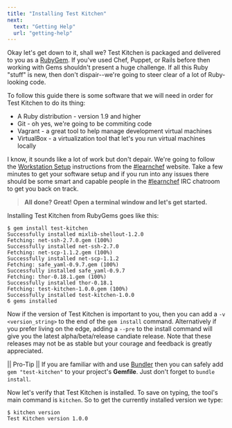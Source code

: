 ```yaml
---
title: "Installing Test Kitchen"
next:
  text: "Getting Help"
  url: "getting-help"
---
```


Okay let's get down to it, shall we? Test Kitchen is packaged and delivered to you as a [RubyGem](http://guides.rubygems.org/what-is-a-gem/). If you've used Chef, Puppet, or Rails before then working with Gems shouldn't present a huge challenge. If all this Ruby "stuff" is new, then don't dispair--we're going to steer clear of a lot of Ruby-looking code.

To follow this guide there is some software that we will need in order for Test Kitchen to do its thing:

* A Ruby distribution - version 1.9 and higher
* Git - oh yes, we're going to be commiting code
* Vagrant - a great tool to help manage development virtual machines
* VirtualBox - a virtualization tool that let's you run virtual machines locally

I know, it sounds like a lot of work but don't depair. We're going to follow the [Workstation Setup](https://learnchef.opscode.com/quickstart/workstation-setup/) instructions from the [#learnchef](https://learnchef.opscode.com/) website. Take a few minutes to get your software setup and if you run into any issues there should be some smart and capable people in the [#learnchef](http://webchat.freenode.net/?channel=learnchef) IRC chatroom to get you back on track.


> **All done? Great! Open a terminal window and let's get started.**

Installing Test Kitchen from RubyGems goes like this:

~~~
$ gem install test-kitchen
Successfully installed mixlib-shellout-1.2.0
Fetching: net-ssh-2.7.0.gem (100%)
Successfully installed net-ssh-2.7.0
Fetching: net-scp-1.1.2.gem (100%)
Successfully installed net-scp-1.1.2
Fetching: safe_yaml-0.9.7.gem (100%)
Successfully installed safe_yaml-0.9.7
Fetching: thor-0.18.1.gem (100%)
Successfully installed thor-0.18.1
Fetching: test-kitchen-1.0.0.gem (100%)
Successfully installed test-kitchen-1.0.0
6 gems installed
~~~

Now if the version of Test Kitchen is important to you, then you can add a `-v <version_string>` to the end of the `gem install` command. Alternatively if you prefer living on the edge, adding a `--pre` to the install command will give you the latest alpha/beta/release candiate release. Note that these releases may not be as stable but your courage and feedback is greatly appreciated.

|| Pro-Tip
|| If you are familiar with and use [Bundler](http://bundler.io) then you can safely add `gem "test-kitchen"` to your project's **Gemfile**. Just don't forget to `bundle install`.</p>

Now let's verify that Test Kitchen is installed. To save on typing, the tool's main command is `kitchen`. So to get the currently installed version we type:

~~~
$ kitchen version
Test Kitchen version 1.0.0
~~~
